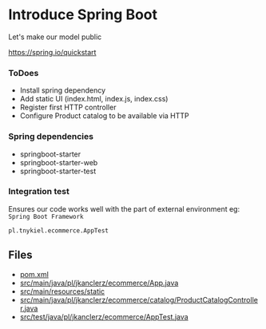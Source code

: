 # Introduce Spring Boot 

Let's make our model public

https://spring.io/quickstart

### ToDoes
- Install spring dependency
- Add static UI (index.html, index.js, index.css)
- Register first HTTP controller
- Configure Product catalog to be available via HTTP 

### Spring dependencies

* springboot-starter
* springboot-starter-web
* springboot-starter-test

### Integration test

Ensures our code works well with the part of external environment eg: `Spring Boot Framework`

`pl.tnykiel.ecommerce.AppTest` 


## Files
* [pom.xml](../pom.xml)
* [src/main/java/pl/jkanclerz/ecommerce/App.java](../src/main/java/pl/tnykiel/ecommerce/App.java)
* [src/main/resources/static](../src/main/resources/static)
* [src/main/java/pl/jkanclerz/ecommerce/catalog/ProductCatalogController.java](../src/main/java/pl/tnykiel/ecommerce/catalog/ProductCatalogController.java)
* [src/test/java/pl/jkanclerz/ecommerce/AppTest.java](../src/test/java/pl/tnykiel/ecommerce/AppTest.java)
